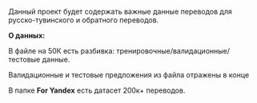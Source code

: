 Данный проект будет содержать важные данные переводов для русско-тувинского и обратного переводов.

**О данных:**

В файле на 50К есть разбивка: тренировочные/валидационные/тестовые данные.

Валидационные и тестовые предложения из файла отражены в конце

В папке **For Yandex** есть датасет 200к+ переводов.

